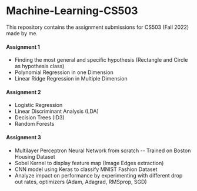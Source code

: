 # Machine-Learning-CS503
This repository contains the assignment submissions for CS503 (Fall 2022) made by me.


#### Assignment 1
- Finding the most general and specific hypothesis (Rectangle and Circle as hypothesis class)
- Polynomial Regression in one Dimension
- Linear Ridge Regression in Multiple Dimension

#### Assignment 2
- Logistic Regression
- Linear Discriminant Analysis (LDA)
- Decision Trees (ID3)
- Random Forests

#### Assignment 3
- Multilayer Perceptron Neural Network from scratch
-- Trained on Boston Housing Dataset
- Sobel Kernel to display feature map (Image Edges extraction)
- CNN model using Keras to classify MNIST Fashion Dataset
- Analyze impact on performance by experimenting with different drop out rates, optimizers (Adam, Adagrad, RMSprop, SGD)
